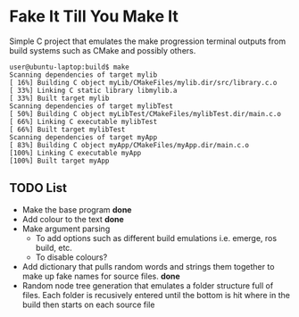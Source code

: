 # Fake It Till You Make It

Simple C project that emulates the make progression terminal outputs
from build systems such as CMake and possibly others.

```
user@ubuntu-laptop:build$ make
Scanning dependencies of target mylib
[ 16%] Building C object myLib/CMakeFiles/mylib.dir/src/library.c.o
[ 33%] Linking C static library libmylib.a
[ 33%] Built target mylib
Scanning dependencies of target mylibTest
[ 50%] Building C object myLibTest/CMakeFiles/mylibTest.dir/main.c.o
[ 66%] Linking C executable mylibTest
[ 66%] Built target mylibTest
Scanning dependencies of target myApp
[ 83%] Building C object myApp/CMakeFiles/myApp.dir/main.c.o
[100%] Linking C executable myApp
[100%] Built target myApp
```


## TODO List

- Make the base program **done**
- Add colour to the text **done**
- Make argument parsing
    - To add options such as different build emulations i.e. emerge, ros build, etc.
    - To disable colours?
- Add dictionary that pulls random words and strings them together to make up fake names for source files. **done**
- Random node tree generation that emulates a folder structure full of files. Each folder is recusively entered until the bottom is hit where in the build then starts on each source file

